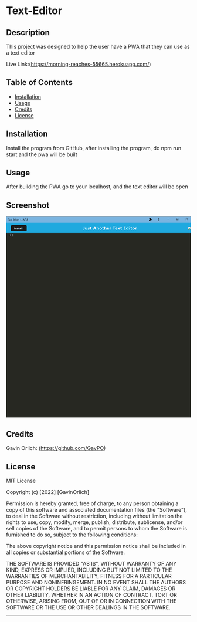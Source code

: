 # Text-Editor

## Description

This project was designed to help the user have a PWA that they can use as a text editor

Live Link:(https://morning-reaches-55665.herokuapp.com/)

## Table of Contents 

- [Installation](#installation)
- [Usage](#usage)
- [Credits](#credits)
- [License](#license)

## Installation

Install the program from GitHub, after installing the program, do npm run start and the pwa will be built

## Usage

After building the PWA go to your localhost, and the text editor will be open

## Screenshot

![Screenshot](./assets/screenshot.PNG)

## Credits

Gavin Orlich: (https://github.com/GavPO)

## License

MIT License

Copyright (c) [2022] [GavinOrlich]

Permission is hereby granted, free of charge, to any person obtaining a copy of this software and associated documentation files (the "Software"), to deal in the Software without restriction, including without limitation the rights to use, copy, modify, merge, publish, distribute, sublicense, and/or sell copies of the Software, and to permit persons to whom the Software is furnished to do so, subject to the following conditions:

The above copyright notice and this permission notice shall be included in all copies or substantial portions of the Software.

THE SOFTWARE IS PROVIDED "AS IS", WITHOUT WARRANTY OF ANY KIND, EXPRESS OR IMPLIED, INCLUDING BUT NOT LIMITED TO THE WARRANTIES OF MERCHANTABILITY, FITNESS FOR A PARTICULAR PURPOSE AND NONINFRINGEMENT. IN NO EVENT SHALL THE AUTHORS OR COPYRIGHT HOLDERS BE LIABLE FOR ANY CLAIM, DAMAGES OR OTHER LIABILITY, WHETHER IN AN ACTION OF CONTRACT, TORT OR OTHERWISE, ARISING FROM, OUT OF OR IN CONNECTION WITH THE SOFTWARE OR THE USE OR OTHER DEALINGS IN THE SOFTWARE.

---